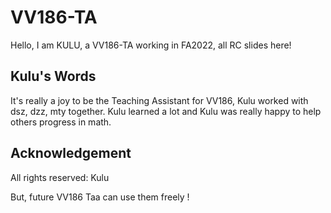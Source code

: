 # VV186-TA

Hello, I am KULU, a VV186-TA working in FA2022, all RC slides here!

## Kulu's Words

It's really a joy to be the Teaching Assistant for VV186, Kulu worked with dsz, dzz, mty together. Kulu learned a lot and Kulu was really happy to help others progress in math.

## Acknowledgement

All rights reserved: Kulu

But, future VV186 Taa can use them freely !
